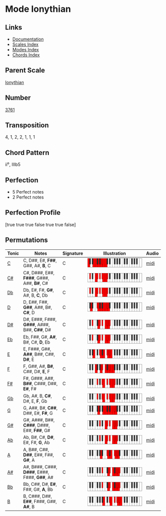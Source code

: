 # Mode Ionythian

## Links

- [Documentation](README.md)
- [Scales Index](Scales.md)
- [Modes Index](Modes.md)
- [Chords Index](Chords.md)

## Parent Scale

[Ionythian](ScaleIonythian.md)

## Number

[3761](https://ianring.com/musictheory/scales/3761)

## Transposition

4, 1, 2, 2, 1, 1, 1

## Chord Pattern

ii⁰, IIIb5

## Perfection

- 5 Perfect notes
- 2 Perfect notes

## Perfection Profile

[true true true false true true false]

## Permutations

| Tonic | Notes | Signature | Illustration | Audio |
|-------|-------|-----------|--------------|-------|
| [C](ModeCNaturalIonythian.md) | C, D##, E#, **F##**, G##, A#, **B**, C | C | ![CNaturalIonythian](ModeCNaturalIonythian.png) | [midi](https://github.com/edipermadi/music/blob/main/docs/ModeCNaturalIonythian.mid?raw=true) |
| [C#](ModeCSharpIonythian.md) | C#, D###, E##, **F###**, G###, A##, **B#**, C# | C | ![CSharpIonythian](ModeCSharpIonythian.png) | [midi](https://github.com/edipermadi/music/blob/main/docs/ModeCSharpIonythian.mid?raw=true) |
| [Db](ModeDFlatIonythian.md) | Db, E#, F#, **G#**, A#, B, **C**, Db | C | ![DFlatIonythian](ModeDFlatIonythian.png) | [midi](https://github.com/edipermadi/music/blob/main/docs/ModeDFlatIonythian.mid?raw=true) |
| [D](ModeDNaturalIonythian.md) | D, E##, F##, **G##**, A##, B#, **C#**, D | C | ![DNaturalIonythian](ModeDNaturalIonythian.png) | [midi](https://github.com/edipermadi/music/blob/main/docs/ModeDNaturalIonythian.mid?raw=true) |
| [D#](ModeDSharpIonythian.md) | D#, E###, F###, **G###**, A###, B##, **C##**, D# | C | ![DSharpIonythian](ModeDSharpIonythian.png) | [midi](https://github.com/edipermadi/music/blob/main/docs/ModeDSharpIonythian.mid?raw=true) |
| [Eb](ModeEFlatIonythian.md) | Eb, F##, G#, **A#**, B#, C#, **D**, Eb | C | ![EFlatIonythian](ModeEFlatIonythian.png) | [midi](https://github.com/edipermadi/music/blob/main/docs/ModeEFlatIonythian.mid?raw=true) |
| [E](ModeENaturalIonythian.md) | E, F###, G##, **A##**, B##, C##, **D#**, E | C | ![ENaturalIonythian](ModeENaturalIonythian.png) | [midi](https://github.com/edipermadi/music/blob/main/docs/ModeENaturalIonythian.mid?raw=true) |
| [F](ModeFNaturalIonythian.md) | F, G##, A#, **B#**, C##, D#, **E**, F | C | ![FNaturalIonythian](ModeFNaturalIonythian.png) | [midi](https://github.com/edipermadi/music/blob/main/docs/ModeFNaturalIonythian.mid?raw=true) |
| [F#](ModeFSharpIonythian.md) | F#, G###, A##, **B##**, C###, D##, **E#**, F# | C | ![FSharpIonythian](ModeFSharpIonythian.png) | [midi](https://github.com/edipermadi/music/blob/main/docs/ModeFSharpIonythian.mid?raw=true) |
| [Gb](ModeGFlatIonythian.md) | Gb, A#, B, **C#**, D#, E, **F**, Gb | C | ![GFlatIonythian](ModeGFlatIonythian.png) | [midi](https://github.com/edipermadi/music/blob/main/docs/ModeGFlatIonythian.mid?raw=true) |
| [G](ModeGNaturalIonythian.md) | G, A##, B#, **C##**, D##, E#, **F#**, G | C | ![GNaturalIonythian](ModeGNaturalIonythian.png) | [midi](https://github.com/edipermadi/music/blob/main/docs/ModeGNaturalIonythian.mid?raw=true) |
| [G#](ModeGSharpIonythian.md) | G#, A###, B##, **C###**, D###, E##, **F##**, G# | C | ![GSharpIonythian](ModeGSharpIonythian.png) | [midi](https://github.com/edipermadi/music/blob/main/docs/ModeGSharpIonythian.mid?raw=true) |
| [Ab](ModeAFlatIonythian.md) | Ab, B#, C#, **D#**, E#, F#, **G**, Ab | C | ![AFlatIonythian](ModeAFlatIonythian.png) | [midi](https://github.com/edipermadi/music/blob/main/docs/ModeAFlatIonythian.mid?raw=true) |
| [A](ModeANaturalIonythian.md) | A, B##, C##, **D##**, E##, F##, **G#**, A | C | ![ANaturalIonythian](ModeANaturalIonythian.png) | [midi](https://github.com/edipermadi/music/blob/main/docs/ModeANaturalIonythian.mid?raw=true) |
| [A#](ModeASharpIonythian.md) | A#, B###, C###, **D###**, E###, F###, **G##**, A# | C | ![ASharpIonythian](ModeASharpIonythian.png) | [midi](https://github.com/edipermadi/music/blob/main/docs/ModeASharpIonythian.mid?raw=true) |
| [Bb](ModeBFlatIonythian.md) | Bb, C##, D#, **E#**, F##, G#, **A**, Bb | C | ![BFlatIonythian](ModeBFlatIonythian.png) | [midi](https://github.com/edipermadi/music/blob/main/docs/ModeBFlatIonythian.mid?raw=true) |
| [B](ModeBNaturalIonythian.md) | B, C###, D##, **E##**, F###, G##, **A#**, B | C | ![BNaturalIonythian](ModeBNaturalIonythian.png) | [midi](https://github.com/edipermadi/music/blob/main/docs/ModeBNaturalIonythian.mid?raw=true) |
